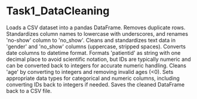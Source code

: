 # Task1_DataCleaning
Loads a CSV dataset into a pandas DataFrame.
Removes duplicate rows.
Standardizes column names to lowercase with underscores, and renames 'no-show' column to 'no_show'.
Cleans and standardizes text data in 'gender' and 'no_show' columns (uppercase, stripped spaces).
Converts date columns to datetime format.
Formats 'patientid' as string with one decimal place to avoid scientific notation, but IDs are typically numeric and can be converted back to integers for accurate numeric handling.
Cleans 'age' by converting to integers and removing invalid ages (<0).
Sets appropriate data types for categorical and numeric columns, including converting IDs back to integers if needed.
Saves the cleaned DataFrame back to a CSV file.
